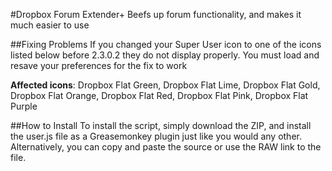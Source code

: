 #Dropbox Forum Extender+
Beefs up forum functionality, and makes it much easier to use

##Fixing Problems
If you changed your Super User icon to one of the icons listed below before 2.3.0.2 they do not display properly. You must load and resave your preferences for the fix to work

**Affected icons**: Dropbox Flat Green, Dropbox Flat Lime, Dropbox Flat Gold, Dropbox Flat Orange, Dropbox Flat Red, Dropbox Flat Pink, Dropbox Flat Purple

##How to Install
To install the script, simply download the ZIP, and install the user.js file as a Greasemonkey plugin just like you would any other. Alternatively, you can copy and paste the source or use the RAW link to the file.